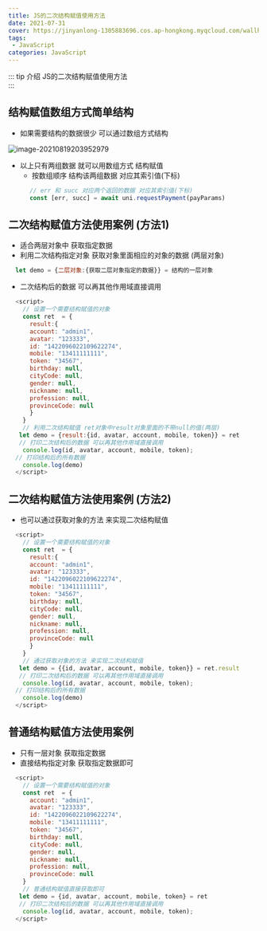 ```yaml
---
title: JS的二次结构赋值使用方法
date: 2021-07-31
cover: https://jinyanlong-1305883696.cos.ap-hongkong.myqcloud.com/wallhaven-dpkloo.jpg
tags:
 - JavaScript
categories: JavaScript
---
```


::: tip 介绍
JS的二次结构赋值使用方法 <br>
:::

<!-- more -->

## 结构赋值数组方式简单结构

* 如果需要结构的数据很少 可以通过数组方式结构

![image-20210819203952979](https://jinyanlong-1305883696.cos.ap-hongkong.myqcloud.com/image-20210819203952979.png)

* 以上只有两组数据 就可以用数组方式 结构赋值
  * 按数组顺序 结构该两组数据 对应其索引值(下标)

```js
      // err 和 succ 对应两个返回的数据 对应其索引值(下标)
      const [err, succ] = await uni.requestPayment(payParams)
```

##  二次结构赋值方法使用案例 (方法1)

* 适合两层对象中 获取指定数据
* 利用二次结构指定对象 获取对象里面相应的对象的数据 (两层对象)

```js
  let demo = {二层对象:{获取二层对象指定的数据}} = 结构的一层对象
```

* 二次结构后的数据 可以再其他作用域直接调用

```js
  <script>
    // 设置一个需要结构赋值的对象
    const ret  = {
      result:{
      account: "admin1",
      avatar: "123333",
      id: "1422096022109622274",
      mobile: "13411111111",
      token: "34567",
      birthday: null,
      cityCode: null,
      gender: null,
      nickname: null,
      profession: null,
      provinceCode: null
      }
    }
    // 利用二次结构赋值 ret对象中result对象里面的不带null的值(两层)
   let demo = {result:{id, avatar, account, mobile, token}} = ret
   // 打印二次结构后的数据 可以再其他作用域直接调用
    console.log(id, avatar, account, mobile, token);
  // 打印结构后的所有数据
	console.log(demo)
  </script>
```

## 二次结构赋值方法使用案例 (方法2)

* 也可以通过获取对象的方法 来实现二次结构赋值

```js
  <script>
    // 设置一个需要结构赋值的对象
    const ret  = {
      result:{
      account: "admin1",
      avatar: "123333",
      id: "1422096022109622274",
      mobile: "13411111111",
      token: "34567",
      birthday: null,
      cityCode: null,
      gender: null,
      nickname: null,
      profession: null,
      provinceCode: null
      }
    }
    // 通过获取对象的方法 来实现二次结构赋值
   let demo = {{id, avatar, account, mobile, token}} = ret.result
   // 打印二次结构后的数据 可以再其他作用域直接调用
    console.log(id, avatar, account, mobile, token);
  // 打印结构后的所有数据
	console.log(demo)
  </script>
```

## 普通结构赋值方法使用案例

* 只有一层对象 获取指定数据
* 直接结构指定对象 获取指定数据即可

```js
  <script>
    // 设置一个需要结构赋值的对象
    const ret  = {
      account: "admin1",
      avatar: "123333",
      id: "1422096022109622274",
      mobile: "13411111111",
      token: "34567",
      birthday: null,
      cityCode: null,
      gender: null,
      nickname: null,
      profession: null,
      provinceCode: null
    }
    // 普通结构赋值直接获取即可
   let demo = {id, avatar, account, mobile, token} = ret
   // 打印二次结构后的数据 可以再其他作用域直接调用
    console.log(id, avatar, account, mobile, token);
  </script>
```

